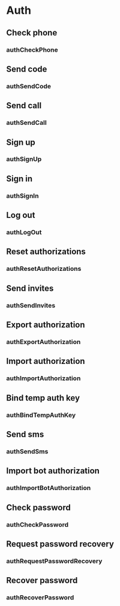 # Auth

## Check phone

### authCheckPhone

## Send code

### authSendCode

## Send call

### authSendCall

## Sign up

### authSignUp

## Sign in

### authSignIn

## Log out

### authLogOut

## Reset authorizations

### authResetAuthorizations

## Send invites

### authSendInvites

## Export authorization

### authExportAuthorization

## Import authorization

### authImportAuthorization

## Bind temp auth key

### authBindTempAuthKey

## Send sms

### authSendSms

## Import bot authorization

### authImportBotAuthorization

## Check password

### authCheckPassword

## Request password recovery

### authRequestPasswordRecovery

## Recover password

### authRecoverPassword

